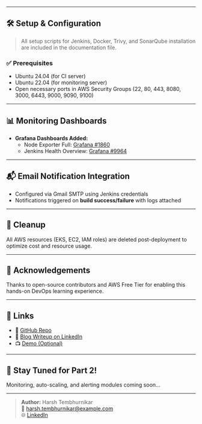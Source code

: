 
---

## 🛠️ Setup & Configuration

> All setup scripts for Jenkins, Docker, Trivy, and SonarQube installation are included in the documentation file.

### ✅ Prerequisites
- Ubuntu 24.04 (for CI server)
- Ubuntu 22.04 (for monitoring server)
- Open necessary ports in AWS Security Groups (22, 80, 443, 8080, 3000, 6443, 9000, 9090, 9100)

---

## 📊 Monitoring Dashboards

- **Grafana Dashboards Added:**
  - Node Exporter Full: [Grafana #1860](https://grafana.com/grafana/dashboards/1860)
  - Jenkins Health Overview: [Grafana #9964](https://grafana.com/grafana/dashboards/9964)

---

## 📬 Email Notification Integration

- Configured via Gmail SMTP using Jenkins credentials  
- Notifications triggered on **build success/failure** with logs attached

---

## 🧹 Cleanup

All AWS resources (EKS, EC2, IAM roles) are deleted post-deployment to optimize cost and resource usage.

---

## 🙌 Acknowledgements

Thanks to open-source contributors and AWS Free Tier for enabling this hands-on DevOps learning experience.

---

## 📎 Links

- 🔗 [GitHub Repo](https://github.com/KastroVKiran/Book-My-Show)  
- 📖 [Blog Writeup on LinkedIn](<insert-your-link-here>)  
- 📺 [Demo (Optional)](https://your-demo-link.com)

---

## 📢 Stay Tuned for Part 2!

Monitoring, auto-scaling, and alerting modules coming soon…

---

> **Author:** Harsh Tembhurnikar  
> 📧 harsh.tembhurnikar@example.com  
> 🌐 [LinkedIn](https://www.linkedin.com/in/your-profile/)
